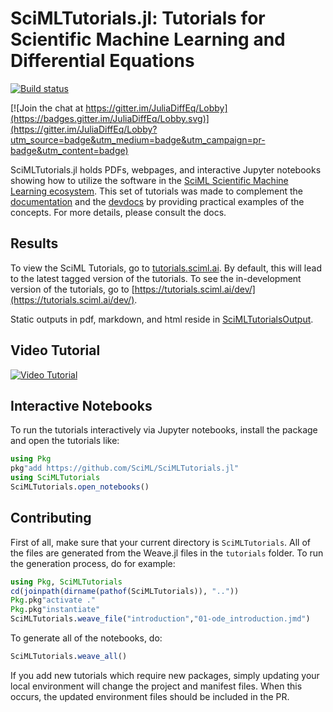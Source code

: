 # SciMLTutorials.jl: Tutorials for Scientific Machine Learning and Differential Equations

[![Build status](https://badge.buildkite.com/8a39c2e1b44511eb84bdcd9019663cad757ae2479abd340508.svg)](https://buildkite.com/julialang/scimltutorials-dot-jl)

[![Join the chat at https://gitter.im/JuliaDiffEq/Lobby](https://badges.gitter.im/JuliaDiffEq/Lobby.svg)](https://gitter.im/JuliaDiffEq/Lobby?utm_source=badge&utm_medium=badge&utm_campaign=pr-badge&utm_content=badge)

SciMLTutorials.jl holds PDFs, webpages, and interactive Jupyter notebooks
showing how to utilize the software in the [SciML Scientific Machine Learning ecosystem](https://sciml.ai/).
This set of tutorials was made to complement the [documentation](https://sciml.ai/documentation/)
and the [devdocs](http://devdocs.sciml.ai/latest/)
by providing practical examples of the concepts. For more details, please
consult the docs.

## Results

To view the SciML Tutorials, go to [tutorials.sciml.ai](https://tutorials.sciml.ai/stable/). By default, this
will lead to the latest tagged version of the tutorials. To see the in-development version of the tutorials, go to
[https://tutorials.sciml.ai/dev/](https://tutorials.sciml.ai/dev/).

Static outputs in pdf, markdown, and html reside in [SciMLTutorialsOutput](https://github.com/SciML/SciMLTutorialsOutput).

## Video Tutorial

[![Video Tutorial](https://user-images.githubusercontent.com/1814174/36342812-bdfd0606-13b8-11e8-9eff-ff219de909e5.PNG)](https://youtu.be/KPEqYtEd-zY)

## Interactive Notebooks

To run the tutorials interactively via Jupyter notebooks, install the package
and open the tutorials like:

```julia
using Pkg
pkg"add https://github.com/SciML/SciMLTutorials.jl"
using SciMLTutorials
SciMLTutorials.open_notebooks()
```

## Contributing

First of all, make sure that your current directory is `SciMLTutorials`. All
of the files are generated from the Weave.jl files in the `tutorials` folder.
To run the generation process, do for example:

```julia
using Pkg, SciMLTutorials
cd(joinpath(dirname(pathof(SciMLTutorials)), ".."))
Pkg.pkg"activate ."
Pkg.pkg"instantiate"
SciMLTutorials.weave_file("introduction","01-ode_introduction.jmd")
```

To generate all of the notebooks, do:

```julia
SciMLTutorials.weave_all()
```

If you add new tutorials which require new packages, simply updating your local
environment will change the project and manifest files. When this occurs, the
updated environment files should be included in the PR.
